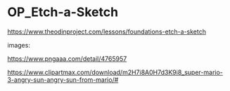 # OP_Etch-a-Sketch

https://www.theodinproject.com/lessons/foundations-etch-a-sketch


images:

https://www.pngaaa.com/detail/4765957

https://www.clipartmax.com/download/m2H7i8A0H7d3K9i8_super-mario-3-angry-sun-angry-sun-from-mario/#
